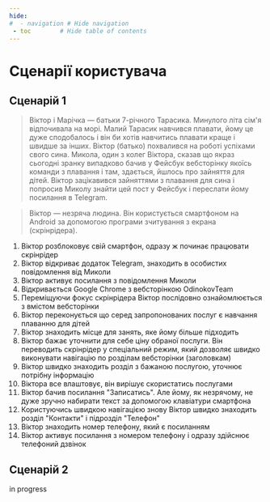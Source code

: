 ```yaml
---
hide:
#  - navigation # Hide navigation
 - toc        # Hide table of contents
---
```

# Сценарії користувача

## Сценарій 1

> Віктор і Марічка — батьки 7-річного Тарасика. 
> Минулого літа сім'я відпочивала на морі. 
> Малий Тарасик навчився плавати, йому це дуже сподобалось
> і він би хотів навчитись плавати краще і швидше за інших. 
> Віктор (батько) похвалився на роботі успіхами свого сина. 
> Микола, один з колег Віктора, сказав що якраз сьогодні зранку
> випадково бачив у Фейсбук вебсторінку якоїсь команди з плавання
> і там, здається, йшлось про зайняття для дітей. 
> Віктор зацікавився зайняттями з плавання для сина 
> і попросив Миколу знайти цей пост у Фейсбук і переслати йому посилання в Telegram. 

> Віктор — незряча людина. 
> Він користується смартфоном на Android 
> за допомогою програми зчитування з екрана (скрінрідера). 

1. Віктор розблоковує свій смартфон, одразу ж починає працювати скрінрідер
1. Віктор відкриває додаток Telegram, знаходить в особистих повідомлення від Миколи
1. Віктор активує посилання з повідомлення Миколи
1. Відкривається Google Chrome з вебсторінкою OdinokovTeam
1. Переміщуючи фокус скрінрідера Віктор послідовно ознайомлюється з вмістом вебсторінки
1. Віктор переконується що серед запропонованих послуг є навчання плаванню для дітей
1. Віктор знаходить місце для занять, яке йому більше підходить
1. Віктор бажає уточнити для себе ціну обраної послуги. 
    Він переводить скрінрідер у спеціальний режим, який дозволяє швидко виконувати навігацію по розділам вебсторінки (заголовкам)
1. Віктор швидко знаходить розділ з бажаною послугою, уточнює потрібну інформацію
1. Віктора все влаштовує, він вирішує скористатись послугами
1. Віктор бачив посилання "Записатись". Але йому, як незрячому, не дуже зручно набирати текст за допомогою клавіатури смартфона
1. Користуючись швидкою навігацією знову Віктор швидко знаходить розділ "Контакти" і підрозділ "Телефон"
1. Віктор знаходить номер телефону, який є посиланням
1. Віктор активує посилання з номером телефону і одразу здійснює телефоний дзвінок

## Сценарій 2

in progress
